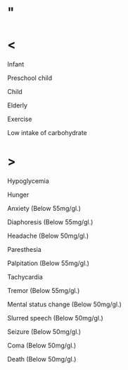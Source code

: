 # "

# <

Infant

Preschool child

Child

Elderly

Exercise

Low intake of carbohydrate

# >

Hypoglycemia

Hunger

Anxiety
(Below 55mg/gl.)

Diaphoresis
(Below 55mg/gl.)

Headache
(Below 50mg/gl.)

Paresthesia

Palpitation
(Below 55mg/gl.)

Tachycardia

Tremor
(Below 55mg/gl.)

Mental status change
(Below 50mg/gl.)

Slurred speech
(Below 50mg/gl.)

Seizure
(Below 50mg/gl.)

Coma
(Below 50mg/gl.)

Death
(Below 50mg/gl.)
